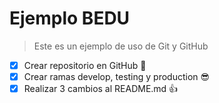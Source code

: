 # Ejemplo BEDU

> Este es un ejemplo de uso de Git y GitHub

- [x] Crear repositorio en GitHub :tada:
- [x] Crear ramas develop, testing y production :sunglasses:
- [x] Realizar 3 cambios al README.md :thumbsup:

